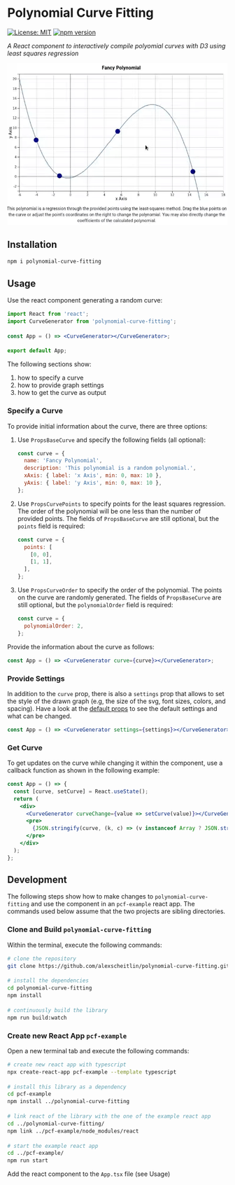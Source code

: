# Polynomial Curve Fitting

[![License: MIT](https://img.shields.io/badge/License-MIT-blue.svg)](https://opensource.org/licenses/MIT)
[![npm version](https://img.shields.io/npm/v/polynomial-curve-fitting.svg?style=flat)](https://www.npmjs.com/package/polynomial-curve-fitting)

_A React component to interactively compile polyomial curves with D3 using least squares regression_

![Preview](./assets/preview.gif)

## Installation

```bash
npm i polynomial-curve-fitting
```

## Usage

Use the react component generating a random curve:

```jsx
import React from 'react';
import CurveGenerator from 'polynomial-curve-fitting';

const App = () => <CurveGenerator></CurveGenerator>;

export default App;
```

The following sections show:

1. how to specify a curve
2. how to provide graph settings
3. how to get the curve as output

### Specify a Curve

To provide initial information about the curve, there are three options:

1. Use `PropsBaseCurve` and specify the following fields (all optional):

   ```javascript
   const curve = {
     name: 'Fancy Polynomial',
     description: 'This polynomial is a random polynomial.',
     xAxis: { label: 'x Axis', min: 0, max: 10 },
     yAxis: { label: 'y Axis', min: 0, max: 10 },
   };
   ```

2. Use `PropsCurvePoints` to specify points for the least squares regression. The order of the polynomial will be one less than the number of provided points. The fields of `PropsBaseCurve` are still optional, but the `points` field is required:

   ```javascript
   const curve = {
     points: [
       [0, 0],
       [1, 1],
     ],
   };
   ```

3. Use `PropsCurveOrder` to specify the order of the polynomial. The points on the curve are randomly generated. The fields of `PropsBaseCurve` are still optional, but the `polynomialOrder` field is required:

   ```javascript
   const curve = {
     polynomialOrder: 2,
   };
   ```

Provide the information about the curve as follows:

```jsx
const App = () => <CurveGenerator curve={curve}></CurveGenerator>;
```

### Provide Settings

In addition to the `curve` prop, there is also a `settings` prop that allows to set the style of the drawn graph (e.g, the size of the svg, font sizes, colors, and spacing). Have a look at the [default props](./src/default-props.ts) to see the default settings and what can be changed.

```jsx
const App = () => <CurveGenerator settings={settings}></CurveGenerator>;
```

### Get Curve

To get updates on the curve while changing it within the component, use a callback function as shown in the following example:

```jsx
const App = () => {
  const [curve, setCurve] = React.useState();
  return (
    <div>
      <CurveGenerator curveChange={value => setCurve(value)}></CurveGenerator>
      <pre>
        {JSON.stringify(curve, (k, c) => (v instanceof Array ? JSON.stringify(v, null) : v), 3)}
      </pre>
    </div>
  );
};
```

## Development

The following steps show how to make changes to `polynomial-curve-fitting` and use the component in an `pcf-example` react app. The commands used below assume that the two projects are sibling directories.

### Clone and Build `polynomial-curve-fitting`

Within the terminal, execute the following commands:

```bash
# clone the repository
git clone https://github.com/alexscheitlin/polynomial-curve-fitting.git

# install the dependencies
cd polynomial-curve-fitting
npm install

# continuously build the library
npm run build:watch
```

### Create new React App `pcf-example`

Open a new terminal tab and execute the following commands:

```bash
# create new react app with typescript
npx create-react-app pcf-example --template typescript

# install this library as a dependency
cd pcf-example
npm install ../polynomial-curve-fitting

# link react of the library with the one of the example react app
cd ../polynomial-curve-fitting/
npm link ../pcf-example/node_modules/react

# start the example react app
cd ../pcf-example/
npm run start
```

Add the react component to the `App.tsx` file (see Usage)
